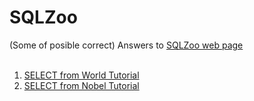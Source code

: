 # SQLZoo
(Some of posible correct) Answers to [SQLZoo web page](https://sqlzoo.net/wiki/SQL_Tutorial)
<br></br>

1. [SELECT from World Tutorial](SELECT_from_WORLD_Tutorial_answers.md)
2. [SELECT from Nobel Tutorial](SELECT_from_Nobel_Tutorial_answers.md)
